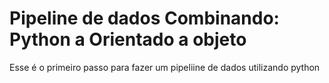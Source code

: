 # Pipeline de dados Combinando:  Python a Orientado a objeto

Esse é o primeiro passo para fazer um pipeliine de dados utilizando python
